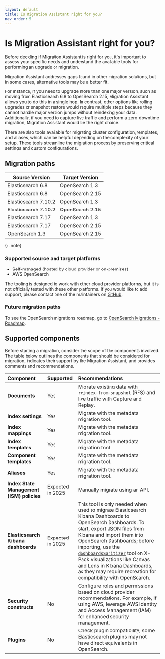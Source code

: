 ```yaml
---
layout: default
title: Is Migration Assistant right for you?
nav_order: 5
---
```


# Is Migration Assistant right for you?

Before deciding if Migration Assistant is right for you, it's important to assess your specific needs and understand the available tools for performing an upgrade or migration.

Migration Assistant addresses gaps found in other migration solutions, but in some cases, alternative tools may be a better fit.

For instance, if you need to upgrade more than one major version, such as moving from Elasticsearch 6.8 to OpenSearch 2.15, Migration Assistant allows you to do this in a single hop. In contrast, other options like rolling upgrades or snapshot restore would require multiple steps because they cannot handle major version jumps without reindexing your data. Additionally, if you need to capture live traffic and perform a zero-downtime migration, Migration Assistant would be the right choice.

There are also tools available for migrating cluster configuration, templates, and aliases, which can be helpful depending on the complexity of your setup. These tools streamline the migration process by preserving critical settings and custom configurations.

## Migration paths

| **Source Version**          | **Target Version**               |
|-----------------------------|----------------------------------|
| Elasticsearch 6.8           | OpenSearch 1.3                   |
| Elasticsearch 6.8           | OpenSearch 2.15                  |
| Elasticsearch 7.10.2        | OpenSearch 1.3                   |
| Elasticsearch 7.10.2        | OpenSearch 2.15                  |
| Elasticsearch 7.17          | OpenSearch 1.3                   |
| Elasticsearch 7.17          | OpenSearch 2.15                  |
| OpenSearch 1.3              | OpenSearch 2.15                  |

 
{: .note}

### Supported source and target platforms
* Self-managed (hosted by cloud provider or on-premises)
* AWS OpenSearch

The tooling is designed to work with other cloud provider platforms, but it is not officially tested with these other platforms. If you would like to add support, please contact one of the maintainers on [GitHub](https://github.com/opensearch-project/opensearch-migrations/blob/main/MAINTAINERS.md).

### Future migration paths

To see the OpenSearch migrations roadmap, go to [OpenSearch Migrations - Roadmap](https://github.com/orgs/opensearch-project/projects/229/views/1).

## Supported components

Before starting a migration, consider the scope of the components involved. The table below outlines the components that should be considered for migration, indicates their support by the Migration Assistant, and provides comments and recommendations.

| Component | Supported | Recommendations   |
| :--- |:--- | :--- |
| **Documents**  | Yes  | Migrate existing data with `reindex-from-snapshot` (RFS) and live traffic with Capture and Replay. |
| **Index settings**  | Yes   | Migrate with the metadata migration tool. |
| **Index mappings**  | Yes   | Migrate with the metadata migration tool.  |
| **Index templates**   | Yes   | Migrate with the metadata migration tool. |
| **Component templates**          | Yes                 | Migrate with the metadata migration tool.                                                                                                                                                                |
| **Aliases**                      | Yes                 | Migrate with the metadata migration tool.                                                                                                                                                                |
| **Index State Management (ISM) policies**                 | Expected in 2025    | Manually migrate using an API.                                                                                                                                                                          |
| **Elasticsearch Kibana dashboards** | Expected in 2025 | This tool is only needed when used to migrate Elasticsearch Kibana Dashboards to OpenSearch Dashboards. To start, export JSON files from Kibana and import them into OpenSearch Dashboards; before importing, use the [`dashboardsSanitizer`](https://github.com/opensearch-project/opensearch-migrations/tree/main/dashboardsSanitizer) tool on X-Pack visualizations like Canvas and Lens in Kibana Dashboards, as they may require recreation for compatibility with OpenSearch. |
| **Security constructs**          | No                  | Configure roles and permissions based on cloud provider recommendations. For example, if using AWS, leverage AWS Identity and Access Management (IAM) for enhanced security management.                                                  |
| **Plugins**                      | No                  | Check plugin compatibility; some Elasticsearch plugins may not have direct equivalents in OpenSearch.                                                                                              |
